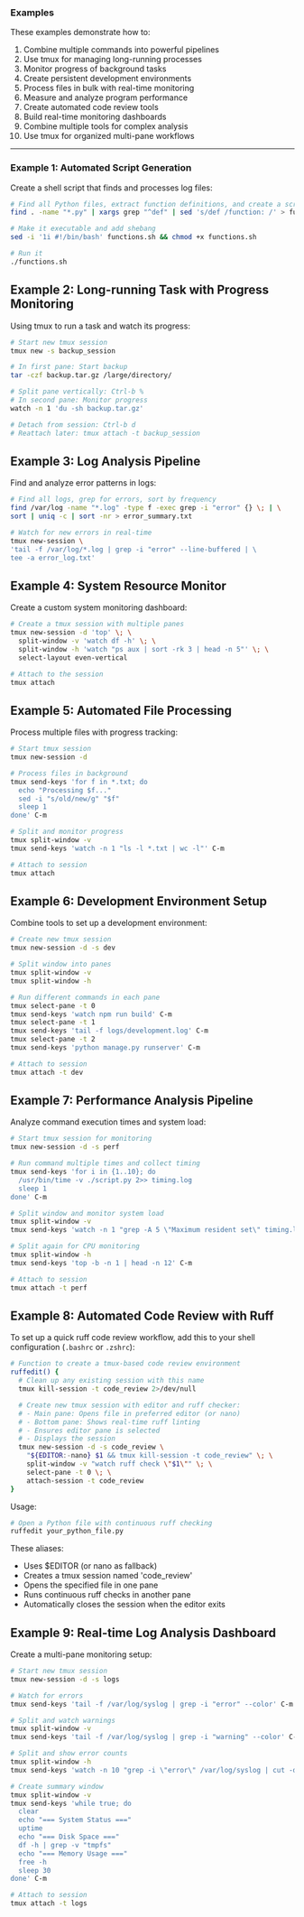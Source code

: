 ### Examples

These examples demonstrate how to:

1. Combine multiple commands into powerful pipelines
2. Use tmux for managing long-running processes
3. Monitor progress of background tasks
4. Create persistent development environments
5. Process files in bulk with real-time monitoring
6. Measure and analyze program performance
7. Create automated code review tools
8. Build real-time monitoring dashboards
9. Combine multiple tools for complex analysis
10. Use tmux for organized multi-pane workflows

---

### Example 1: Automated Script Generation

Create a shell script that finds and processes log files:

```bash
# Find all Python files, extract function definitions, and create a script
find . -name "*.py" | xargs grep "^def" | sed 's/def /function: /' > functions.sh

# Make it executable and add shebang
sed -i '1i #!/bin/bash' functions.sh && chmod +x functions.sh

# Run it
./functions.sh
```

## Example 2: Long-running Task with Progress Monitoring

Using tmux to run a task and watch its progress:

```bash
# Start new tmux session
tmux new -s backup_session

# In first pane: Start backup
tar -czf backup.tar.gz /large/directory/

# Split pane vertically: Ctrl-b %
# In second pane: Monitor progress
watch -n 1 'du -sh backup.tar.gz'

# Detach from session: Ctrl-b d
# Reattach later: tmux attach -t backup_session
```

## Example 3: Log Analysis Pipeline

Find and analyze error patterns in logs:

```bash
# Find all logs, grep for errors, sort by frequency
find /var/log -name "*.log" -type f -exec grep -i "error" {} \; | \
sort | uniq -c | sort -nr > error_summary.txt

# Watch for new errors in real-time
tmux new-session \
'tail -f /var/log/*.log | grep -i "error" --line-buffered | \
tee -a error_log.txt'
```

## Example 4: System Resource Monitor

Create a custom system monitoring dashboard:

```bash
# Create a tmux session with multiple panes
tmux new-session -d 'top' \; \
  split-window -v 'watch df -h' \; \
  split-window -h 'watch "ps aux | sort -rk 3 | head -n 5"' \; \
  select-layout even-vertical

# Attach to the session
tmux attach
```

## Example 5: Automated File Processing

Process multiple files with progress tracking:

```bash
# Start tmux session
tmux new-session -d

# Process files in background
tmux send-keys 'for f in *.txt; do 
  echo "Processing $f..."
  sed -i "s/old/new/g" "$f"
  sleep 1
done' C-m

# Split and monitor progress
tmux split-window -v
tmux send-keys 'watch -n 1 "ls -l *.txt | wc -l"' C-m

# Attach to session
tmux attach
```

## Example 6: Development Environment Setup

Combine tools to set up a development environment:

```bash
# Create new tmux session
tmux new-session -d -s dev

# Split window into panes
tmux split-window -v
tmux split-window -h

# Run different commands in each pane
tmux select-pane -t 0
tmux send-keys 'watch npm run build' C-m
tmux select-pane -t 1
tmux send-keys 'tail -f logs/development.log' C-m
tmux select-pane -t 2
tmux send-keys 'python manage.py runserver' C-m

# Attach to session
tmux attach -t dev
```

## Example 7: Performance Analysis Pipeline

Analyze command execution times and system load:

```bash
# Start tmux session for monitoring
tmux new-session -d -s perf

# Run command multiple times and collect timing
tmux send-keys 'for i in {1..10}; do
  /usr/bin/time -v ./script.py 2>> timing.log
  sleep 1
done' C-m

# Split window and monitor system load
tmux split-window -v
tmux send-keys 'watch -n 1 "grep -A 5 \"Maximum resident set\" timing.log | tail -n 6"' C-m

# Split again for CPU monitoring
tmux split-window -h
tmux send-keys 'top -b -n 1 | head -n 12' C-m

# Attach to session
tmux attach -t perf
```

## Example 8: Automated Code Review with Ruff

To set up a quick ruff code review workflow, add this to your shell configuration (`.bashrc` or `.zshrc`):

```bash
# Function to create a tmux-based code review environment
ruffedit() {
  # Clean up any existing session with this name
  tmux kill-session -t code_review 2>/dev/null

  # Create new tmux session with editor and ruff checker:
  # - Main pane: Opens file in preferred editor (or nano)
  # - Bottom pane: Shows real-time ruff linting
  # - Ensures editor pane is selected
  # - Displays the session
  tmux new-session -d -s code_review \
    "${EDITOR:-nano} $1 && tmux kill-session -t code_review" \; \
    split-window -v "watch ruff check \"$1\"" \; \
    select-pane -t 0 \; \
    attach-session -t code_review
}
```

Usage:

```bash
# Open a Python file with continuous ruff checking
ruffedit your_python_file.py
```

These aliases:

- Uses $EDITOR (or nano as fallback)
- Creates a tmux session named 'code_review'
- Opens the specified file in one pane
- Runs continuous ruff checks in another pane
- Automatically closes the session when the editor exits

## Example 9: Real-time Log Analysis Dashboard

Create a multi-pane monitoring setup:

```bash
# Start new tmux session
tmux new-session -d -s logs

# Watch for errors
tmux send-keys 'tail -f /var/log/syslog | grep -i "error" --color' C-m

# Split and watch warnings
tmux split-window -v
tmux send-keys 'tail -f /var/log/syslog | grep -i "warning" --color' C-m

# Split and show error counts
tmux split-window -h
tmux send-keys 'watch -n 10 "grep -i \"error\" /var/log/syslog | cut -d\" \" -f5 | sort | uniq -c | sort -nr"' C-m

# Create summary window
tmux split-window -v
tmux send-keys 'while true; do
  clear
  echo "=== System Status ==="
  uptime
  echo "=== Disk Space ==="
  df -h | grep -v "tmpfs"
  echo "=== Memory Usage ==="
  free -h
  sleep 30
done' C-m

# Attach to session
tmux attach -t logs
```
